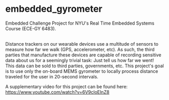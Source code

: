 # embedded_gyrometer
Embedded Challenge Project for NYU's Real Time Embedded Systems Course (ECE-GY 6483). </br> </br>

Distance trackers on our wearable devices use a multitude of sensors to measure how far we walk (GPS, accelerometer, etc). As such, the third parties that manufacture these devices are capable of recording sensitive data about us for a seemingly trivial task: Just tell us how far we went! </br>
This data can be sold to third parties, governments, etc. This project's goal is to use only the on-board MEMS gyrometer to locally process distance traveled for the user in 20-second intervals.

A supplementary video for this project can be found here: https://www.youtube.com/watch?v=6V9cloElnZ8
